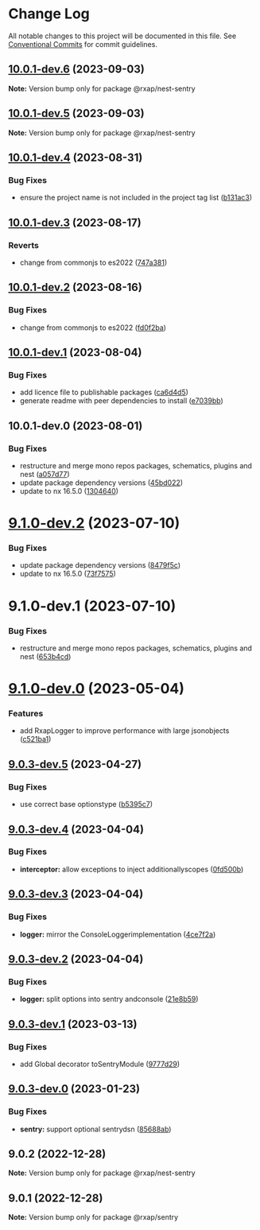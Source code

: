 # Change Log

All notable changes to this project will be documented in this file.
See [Conventional Commits](https://conventionalcommits.org) for commit guidelines.

## [10.0.1-dev.6](https://gitlab.com/rxap/packages/compare/@rxap/nest-sentry@10.0.1-dev.5...@rxap/nest-sentry@10.0.1-dev.6) (2023-09-03)

**Note:** Version bump only for package @rxap/nest-sentry

## [10.0.1-dev.5](https://gitlab.com/rxap/packages/compare/@rxap/nest-sentry@10.0.1-dev.4...@rxap/nest-sentry@10.0.1-dev.5) (2023-09-03)

**Note:** Version bump only for package @rxap/nest-sentry

## [10.0.1-dev.4](https://gitlab.com/rxap/packages/compare/@rxap/nest-sentry@10.0.1-dev.3...@rxap/nest-sentry@10.0.1-dev.4) (2023-08-31)

### Bug Fixes

- ensure the project name is not included in the project tag list ([b131ac3](https://gitlab.com/rxap/packages/commit/b131ac3bd92b3b8799d62f15bbd30a1997d7c753))

## [10.0.1-dev.3](https://gitlab.com/rxap/packages/compare/@rxap/nest-sentry@10.0.1-dev.2...@rxap/nest-sentry@10.0.1-dev.3) (2023-08-17)

### Reverts

- change from commonjs to es2022 ([747a381](https://gitlab.com/rxap/packages/commit/747a381a090f0a276cf363da61bb19ed0c9cb5b7))

## [10.0.1-dev.2](https://gitlab.com/rxap/packages/compare/@rxap/nest-sentry@10.0.1-dev.1...@rxap/nest-sentry@10.0.1-dev.2) (2023-08-16)

### Bug Fixes

- change from commonjs to es2022 ([fd0f2ba](https://gitlab.com/rxap/packages/commit/fd0f2bae24eae7c854e96f630076cd5598c30be6))

## [10.0.1-dev.1](https://gitlab.com/rxap/packages/compare/@rxap/nest-sentry@10.0.1-dev.0...@rxap/nest-sentry@10.0.1-dev.1) (2023-08-04)

### Bug Fixes

- add licence file to publishable packages ([ca6d4d5](https://gitlab.com/rxap/packages/commit/ca6d4d509a743b89bad5ed7ae935d3007231705a))
- generate readme with peer dependencies to install ([e7039bb](https://gitlab.com/rxap/packages/commit/e7039bb5e86ffeadfe7cc92d5fc71d32f8efb4fb))

## 10.0.1-dev.0 (2023-08-01)

### Bug Fixes

- restructure and merge mono repos packages, schematics, plugins and nest ([a057d77](https://gitlab.com/rxap/packages/commit/a057d77ca2acf9426a03a497da8532f8a2fe2c86))
- update package dependency versions ([45bd022](https://gitlab.com/rxap/packages/commit/45bd022d755c0c11f7d0bcc76d26b39928007941))
- update to nx 16.5.0 ([1304640](https://gitlab.com/rxap/packages/commit/1304640641e351aef07bc4a2eaff339fcce6ec99))

# [9.1.0-dev.2](https://gitlab.com/rxap/packages/compare/@rxap/nest-sentry@9.1.0-dev.1...@rxap/nest-sentry@9.1.0-dev.2) (2023-07-10)

### Bug Fixes

- update package dependency versions ([8479f5c](https://gitlab.com/rxap/packages/commit/8479f5c405a885cc0f300cec6156584e4c65d59c))
- update to nx 16.5.0 ([73f7575](https://gitlab.com/rxap/packages/commit/73f7575ba378b8b03d2a2646f1761c01b16a6e09))

# 9.1.0-dev.1 (2023-07-10)

### Bug Fixes

- restructure and merge mono repos packages, schematics, plugins and nest ([653b4cd](https://gitlab.com/rxap/packages/commit/653b4cd39fc92d322df9b3959651fea0aa6079da))

# [9.1.0-dev.0](https://gitlab.com/rxap/nest/compare/@rxap/nest-sentry@9.0.3-dev.5...@rxap/nest-sentry@9.1.0-dev.0) (2023-05-04)

### Features

- add RxapLogger to improve performance with large jsonobjects ([c521ba1](https://gitlab.com/rxap/nest/commit/c521ba1215caa693bda1ef2e41a0d69d633fd363))

## [9.0.3-dev.5](https://gitlab.com/rxap/nest/compare/@rxap/nest-sentry@9.0.3-dev.4...@rxap/nest-sentry@9.0.3-dev.5) (2023-04-27)

### Bug Fixes

- use correct base optionstype ([b5395c7](https://gitlab.com/rxap/nest/commit/b5395c7ff46e2f1b9f7dacd2d6526ccb37f12e7d))

## [9.0.3-dev.4](https://gitlab.com/rxap/nest/compare/@rxap/nest-sentry@9.0.3-dev.3...@rxap/nest-sentry@9.0.3-dev.4) (2023-04-04)

### Bug Fixes

- **interceptor:** allow exceptions to inject additionallyscopes ([0fd500b](https://gitlab.com/rxap/nest/commit/0fd500ba1eaea4b5d0bcefdb6679be596476331f))

## [9.0.3-dev.3](https://gitlab.com/rxap/nest/compare/@rxap/nest-sentry@9.0.3-dev.2...@rxap/nest-sentry@9.0.3-dev.3) (2023-04-04)

### Bug Fixes

- **logger:** mirror the ConsoleLoggerimplementation ([4ce7f2a](https://gitlab.com/rxap/nest/commit/4ce7f2a144d1e1ab3f0b3e6f858c928cc0482587))

## [9.0.3-dev.2](https://gitlab.com/rxap/nest/compare/@rxap/nest-sentry@9.0.3-dev.1...@rxap/nest-sentry@9.0.3-dev.2) (2023-04-04)

### Bug Fixes

- **logger:** split options into sentry andconsole ([21e8b59](https://gitlab.com/rxap/nest/commit/21e8b5991b0b30bb30bfc4d11d7b703c2a26904b))

## [9.0.3-dev.1](https://gitlab.com/rxap/nest/compare/@rxap/nest-sentry@9.0.3-dev.0...@rxap/nest-sentry@9.0.3-dev.1) (2023-03-13)

### Bug Fixes

- add Global decorator toSentryModule ([9777d29](https://gitlab.com/rxap/nest/commit/9777d2911c140291786d81ca892e2eeabb817eff))

## [9.0.3-dev.0](https://gitlab.com/rxap/nest/compare/@rxap/nest-sentry@9.0.2...@rxap/nest-sentry@9.0.3-dev.0) (2023-01-23)

### Bug Fixes

- **sentry:** support optional sentrydsn ([85688ab](https://gitlab.com/rxap/nest/commit/85688ab8812d782d2074ad6601e85324e25541f5))

## 9.0.2 (2022-12-28)

**Note:** Version bump only for package @rxap/nest-sentry

## 9.0.1 (2022-12-28)

**Note:** Version bump only for package @rxap/sentry
